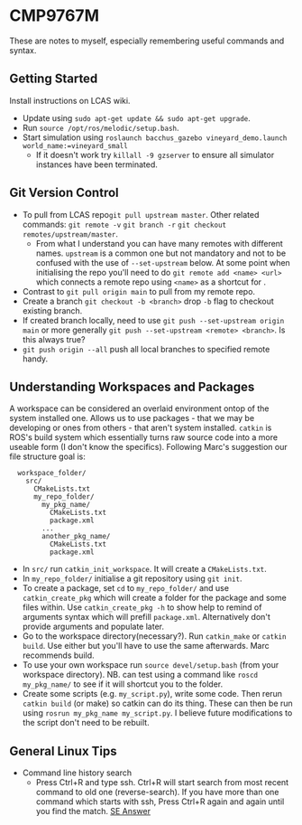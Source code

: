 # CMP9767M
These are notes to myself, especially remembering useful commands and syntax.

## Getting Started
Install instructions on LCAS wiki.
- Update using `sudo apt-get update && sudo apt-get upgrade`.
- Run `source /opt/ros/melodic/setup.bash`.
- Start simulation using `roslaunch bacchus_gazebo vineyard_demo.launch world_name:=vineyard_small`
  - If it doesn't work try `killall -9 gzserver` to ensure all simulator instances have been terminated.

## Git Version Control
- To pull from LCAS repo`git pull upstream master`. Other related commands: `git remote -v` `git branch -r` `git checkout remotes/upstream/master`.
  - From what I understand you can have many remotes with different names. `upstream` is a common one but not mandatory and not to be confused with the use of `--set-upstream` below. At some point when initialising the repo you'll need to do `git remote add <name> <url>` which connects a remote repo using `<name>` as a shortcut for <url>.  
- Contrast to `git pull origin main` to pull from my remote repo.
- Create a branch `git checkout -b <branch>` drop `-b` flag to checkout existing branch.
- If created branch locally, need to use `git push --set-upstream origin main` or more generally `git push --set-upstream <remote> <branch>`. Is this always true?
- `git push origin --all` push all local branches to specified remote handy.
  
## Understanding Workspaces and Packages
A workspace can be considered an overlaid environment ontop of the system installed one. Allows us to use packages - that we may be developing or ones from others - that aren't system installed. `catkin` is ROS's build system which essentially turns raw source code into a more useable form (I don't know the specifics). Following Marc's suggestion our file structure goal is:
```
  workspace_folder/
    src/
      CMakeLists.txt
      my_repo_folder/
        my_pkg_name/
          CMakeLists.txt
          package.xml
        ...
        another_pkg_name/
          CMakeLists.txt
          package.xml
```
- In `src/` run `catkin_init_workspace`. It will create a `CMakeLists.txt`.
- In `my_repo_folder/` initialise a git repository using `git init`.
- To create a package, set `cd` to `my_repo_folder/` and use `catkin_create_pkg` which will create a folder for the package and some files within. Use `catkin_create_pkg -h` to show help to remind of arguments syntax which will prefill `package.xml`. Alternatively don't provide arguments and populate later.
- Go to the workspace directory(necessary?). Run `catkin_make` or `catkin build`. Use either but you'll have to use the same afterwards. Marc recommends build.
- To use your own workspace run `source devel/setup.bash` (from your workspace directory). NB. can test using a command like `roscd my_pkg_name/` to see if it will shortcut you to the folder.
- Create some scripts (e.g. `my_script.py`), write some code. Then rerun `catkin build` (or make) so catkin can do its thing. These can then be run using `rosrun my_pkg_name my_script.py`. I believe future modifications to the script don't need to be rebuilt.
  

## General Linux Tips
- Command line history search
  - Press Ctrl+R and type ssh. Ctrl+R will start search from most recent command to old one (reverse-search). If you have more than one command which starts with ssh, Press Ctrl+R again and again until you find the match. [SE Answer](https://askubuntu.com/a/74633)

